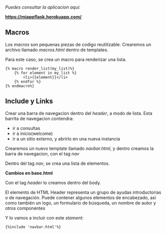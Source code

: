 *Puedes consultar la aplicacion aqui:*

**https://miappflask.herokuapp.com/**

## Macros

Los *macros* son  pequenas piezas de codigo reutilizable. Crearemos un archivo llamado *macros.html* dentro de templates.

Para este caso, se crea un macro para renderizar una lista.

    {% macro render_list(my_list)%}
        {% for element in my_list %}
            <li>{{element}}</li>
        {% endfor %}   
    {% endmacro%}

## Include y Links

Crear una barra de navegacion dentro del *header*, a modo de lista. Esta barrita de navegacion contendra:
- ir a consultas
- ir a inicio(welcome)
- ir a un sitio externo, y abrirlo en una nueva instancia

Crearemos un nuevo template llamado *navbar.html*, y dentro creamos la barra de navegacion, con el tag *nav*

Dentro del tag *nav*, se crea una lista de elementos.

**Cambios en base.html**

Con el tag *header* lo creamos dentro del body.

El elemento de HTML Header representa un grupo de ayudas introductorias o de navegación. Puede contener algunos elementos de encabezado, así como también un logo, un formulario de búsqueda, un nombre de autor y otros componentes

Y lo vamos a incluir con este *stament*:

    {%include 'navbar.html'%}




